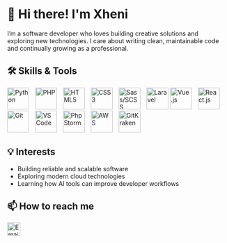# 👋 Hi there! I'm Xheni

I’m a software developer who loves building creative solutions and exploring new technologies. I care about writing clean, maintainable code and continually growing as a professional.

## 🛠️ Skills & Tools

<p align="left">
  <!-- Languages -->
  <img src="https://cdn.jsdelivr.net/gh/devicons/devicon/icons/python/python-original.svg" alt="Python" width="50" style="margin-right: 10px;"/>
  <img src="https://cdn.jsdelivr.net/gh/devicons/devicon/icons/php/php-original.svg" alt="PHP" width="50" style="margin-right: 10px;"/>
  <img src="https://cdn.jsdelivr.net/gh/devicons/devicon/icons/html5/html5-original.svg" alt="HTML5" width="50" style="margin-right: 10px;"/>
  <img src="https://cdn.jsdelivr.net/gh/devicons/devicon/icons/css3/css3-original.svg" alt="CSS3" width="50" style="margin-right: 10px;"/>
  <img src="https://cdn.jsdelivr.net/gh/devicons/devicon/icons/sass/sass-original.svg" alt="Sass/SCSS" width="50" style="margin-right: 10px;"/>

  <!-- Frameworks -->
  <img src="https://laravel.com/img/logomark.min.svg" alt="Laravel" width="50"/>
  <img src="https://cdn.jsdelivr.net/gh/devicons/devicon/icons/vuejs/vuejs-original.svg" alt="Vue.js" width="50" style="margin-right: 10px;"/>
  <img src="https://cdn.jsdelivr.net/gh/devicons/devicon/icons/react/react-original.svg" alt="React.js" width="50" style="margin-right: 10px;"/>


  <!-- Tools -->
  <img src="https://cdn.jsdelivr.net/gh/devicons/devicon/icons/git/git-original.svg" alt="Git" width="50" style="margin-right: 10px;"/>
  <img src="https://cdn.jsdelivr.net/gh/devicons/devicon/icons/vscode/vscode-original.svg" alt="VS Code" width="50" style="margin-right: 10px;"/>
  <img src="https://cdn.jsdelivr.net/gh/devicons/devicon/icons/phpstorm/phpstorm-original.svg" alt="PhpStorm" width="50" style="margin-right: 10px;"/>

  <!-- AWS -->
  <img src="https://upload.wikimedia.org/wikipedia/commons/9/93/Amazon_Web_Services_Logo.svg" alt="AWS" width="50" style="margin-right: 10px;"/>


  <!-- GitKraken -->
  <img src="https://raw.githubusercontent.com/gilbarbara/logos/main/logos/gitkraken.svg" alt="GitKraken" width="50" style="margin-right: 10px;"/>
</p>

## 💡 Interests

- Building reliable and scalable software
- Exploring modern cloud technologies
- Learning how AI tools can improve developer workflows


## 📫 How to reach me

<a href="mailto:xhenidautaj2@gmail.com">
  <img src="https://cdn-icons-png.flaticon.com/512/732/732200.png" alt="Email" width="30" style="margin-right:10px;"/>
</a>



<!---
Xhentila/Xhentila is a ✨ special ✨ repository because its `README.md` (this file) appears on your GitHub profile.
You can click the Preview link to take a look at your changes.
--->
